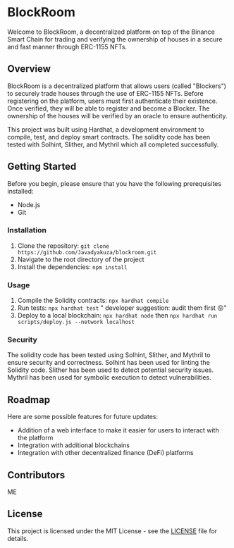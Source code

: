 # BlockRoom

Welcome to BlockRoom, a decentralized platform on top of the Binance Smart Chain for trading and verifying the ownership of houses in a secure and fast manner through ERC-1155 NFTs.

## Overview

BlockRoom is a decentralized platform that allows users (called "Blockers") to securely trade houses through the use of ERC-1155 NFTs. Before registering on the platform, users must first authenticate their existence. Once verified, they will be able to register and become a Blocker. The ownership of the houses will be verified by an oracle to ensure authenticity.

This project was built using Hardhat, a development environment to compile, test, and deploy smart contracts. The solidity code has been tested with Solhint, Slither, and Mythril which all completed successfully.

## Getting Started

Before you begin, please ensure that you have the following prerequisites installed:

- Node.js
- Git

### Installation

1. Clone the repository: `git clone https://github.com/Javadyakuza/blockroom.git`
2. Navigate to the root directory of the project
3. Install the dependencies: `npm install`

### Usage

1. Compile the Solidity contracts: `npx hardhat compile`
2. Run tests: `npx hardhat test` " developer suggestion: audit them first 😜"
3. Deploy to a local blockchain: `npx hardhat node` then `npx hardhat run scripts/deploy.js --network localhost`

### Security

The solidity code has been tested using Solhint, Slither, and Mythril to ensure security and correctness.
Solhint has been used for linting the Solidity code.
Slither has been used to detect potential security issues.
Mythril has been used for symbolic execution to detect vulnerabilities.

## Roadmap

Here are some possible features for future updates:

- Addition of a web interface to make it easier for users to interact with the platform
- Integration with additional blockchains
- Integration with other decentralized finance (DeFi) platforms

## Contributors

ME

## License

This project is licensed under the MIT License - see the [LICENSE](/LICENSE) file for details.
